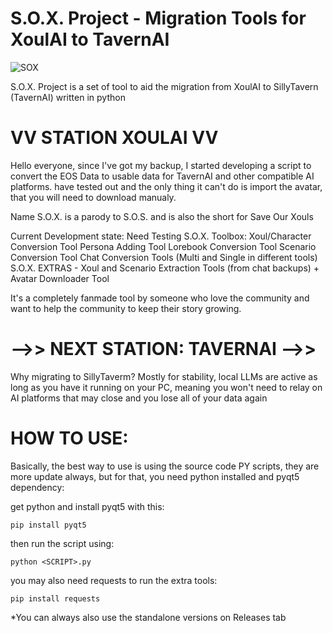 # S.O.X. Project - Migration Tools for XoulAI to TavernAI
![SOX](https://github.com/user-attachments/assets/8bc9616b-9f13-47f4-a782-08a6458988fb)

S.O.X. Project is a set of tool to aid the migration from XoulAI to SillyTavern (TavernAI) written in python

# VV STATION XOULAI VV

Hello everyone, since I've got my backup, I started developing a script to convert the EOS Data to usable data for TavernAI and other compatible AI platforms. have tested out and the only thing it can't do is import the avatar, that you will need to download manualy.

Name S.O.X. is a parody to S.O.S. and is also the short for Save Our Xouls

Current Development state: Need Testing
S.O.X. Toolbox:
Xoul/Character Conversion Tool
Persona Adding Tool
Lorebook Conversion Tool
Scenario Conversion Tool
Chat Conversion Tools (Multi and Single in different tools)
S.O.X. EXTRAS - Xoul and Scenario Extraction Tools (from chat backups) + Avatar Downloader Tool

It's a completely fanmade tool by someone who love the community and want to help the community to keep their story growing.

# -->> NEXT STATION: TAVERNAI -->>

Why migrating to SillyTaverm?
Mostly for stability, local LLMs are active as long as you have it running on your PC, meaning you won't need to relay on AI platforms that may close and you lose all of your data again

# HOW TO USE:

Basically, the best way to use is using the source code PY scripts, they are more update always, but for that, you need python installed and pyqt5 dependency:

get python and install pyqt5 with this:
```
pip install pyqt5
```
then run the script using:
```
python <SCRIPT>.py
```
you may also need requests to run the extra tools:
```
pip install requests
```

*You can always also use the standalone versions on Releases tab
